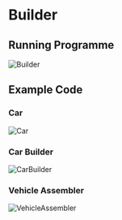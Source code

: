 # Builder

## Running Programme

![Builder](https://i.imgur.com/jfTpVqD.png)

## Example Code

### Car

![Car](https://i.imgur.com/w2WpHBu.png)

### Car Builder

![CarBuilder](https://i.imgur.com/AeeQUsP.png)

### Vehicle Assembler

![VehicleAssembler](https://i.imgur.com/quZXbtl.png)

